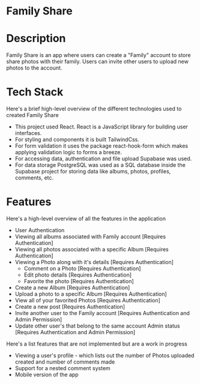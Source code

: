 # Family Share

# Description
Family Share is an app where users can create a "Family" account to store share photos with their family.  Users can invite other users to upload new photos to the account.

# Tech Stack
Here's a brief high-level overview of the different technologies used to created Family Share
* This project used React.  React is a JavaScript library for building user interfaces.
* For styling and components it is built TailwindCss.
* For form validation it uses the package react-hook-form which makes applying validation logic to forms a breeze.
* For accessing data, authentication and file upload Supabase was used.
* For data storage PostgreSQL was used as a SQL database inside the Supabase project for storing data like albums, photos, profiles, comments, etc.

# Features
Here's a high-level overview of all the features in the application
* User Authentication
* Viewing all albums associated with Family account [Requires Authentication]
* Viewing all photos associated with a specific Album [Requires Authentication]
* Viewing a Photo along with it's details [Requires Authentication]
  * Comment on a Photo [Requires Authentication]
  * Edit photo details [Requires Authentication]
  * Favorite the photo [Requires Authentication]
* Create a new Album [Requires Authentication]
* Upload a photo to a specific Album [Requires Authentication]
* View all of your favorited Photos [Requires Authentication]
* Create a new post [Requires Authentication]
* Invite another user to the Family account [Requires Authentication and Admin Permission]
* Update other user's that belong to the same account Admin status [Requires Authentication and Admin Permission]

Here's a list features that are not implemented but are a work in progress
* Viewing a user's profile - which lists out the number of Photos uploaded created and number of comments made
* Support for a nested comment system
* Mobile version of the app
